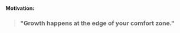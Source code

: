 #### Motivation:

> ### "Growth happens at the edge of your comfort zone."

<!--
**nerdmonkey/nerdmonkey** is a ✨ _special_ ✨ repository because its `README.md` (this file) appears on your GitHub profile.

I am currently employed as a Data Engineer, where I harness the power of Python and AWS cloud services to fulfill my daily responsibilities. Beyond my professional duties, I enthusiastically delve into the world of IoT (Internet of Things) to enhance automation in various domains such as smart homes, offices, and farms. My deep-seated passion lies in seamlessly integrating hardware and software, striving to create innovative solutions that bridge the gap between the physical and digital realms.
